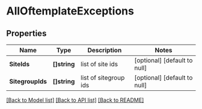 # AllOftemplateExceptions

## Properties
Name | Type | Description | Notes
------------ | ------------- | ------------- | -------------
**SiteIds** | **[]string** | list of site ids | [optional] [default to null]
**SitegroupIds** | **[]string** | list of sitegroup ids | [optional] [default to null]

[[Back to Model list]](../README.md#documentation-for-models) [[Back to API list]](../README.md#documentation-for-api-endpoints) [[Back to README]](../README.md)

